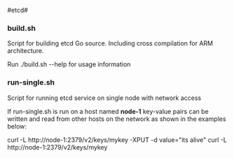 #etcd#

### build.sh
Script for building etcd Go source. Including cross compilation for ARM architecture.

Run ./build.sh --help for usage information

### run-single.sh
Script for running etcd service on single node with network access

If run-single.sh is run on a host named **node-1** key-value pairs can be written and read from other hosts on the network as shown in the examples below:

curl -L http://node-1:2379/v2/keys/mykey -XPUT -d value="its alive"
curl -L http://node-1:2379/v2/keys/mykey
